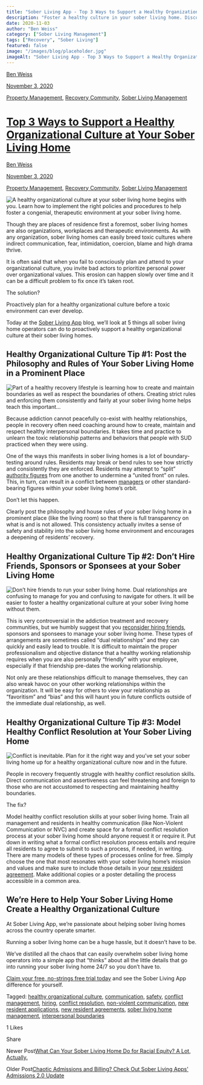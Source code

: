 ```yaml
---
title: "Sober Living App - Top 3 Ways to Support a Healthy Organizational Culture at Your Sober Living Home"
description: "Foster a healthy culture in your sober living home. Discover 3 key ways to improve communication, set boundaries & support staff and residents."
date: 2020-11-03
author: "Ben Weiss"
category: ["Sober Living Management"]
tags: ["Recovery", "Sober Living"]
featured: false
image: "/images/blog/placeholder.jpg"
imageAlt: "Sober Living App - Top 3 Ways to Support a Healthy Organizational Culture at Your Sober Living Home"
---
```


[Ben Weiss](../../../../sober-living-app-blog%EF%B9%96author=5a811b27db7926c296af1851.html)

[November 3, 2020](top-3-ways-to-support-a-healthy-organizational-culture-at-your-sober-living-home.html)

[Property Management](../../../category/Property+Management.html), [Recovery Community](../../../category/Recovery+Community.html), [Sober Living Management](../../../category/Sober+Living+Management.html)

#  [Top 3 Ways to Support a Healthy Organizational Culture at Your Sober Living Home](top-3-ways-to-support-a-healthy-organizational-culture-at-your-sober-living-home.html)

[Ben Weiss](../../../../sober-living-app-blog%EF%B9%96author=5a811b27db7926c296af1851.html)

[November 3, 2020](top-3-ways-to-support-a-healthy-organizational-culture-at-your-sober-living-home.html)

[Property Management](../../../category/Property+Management.html), [Recovery Community](../../../category/Recovery+Community.html), [Sober Living Management](../../../category/Sober+Living+Management.html)

![A healthy organizational culture at your sober living home begins with you. Learn how to implement the right policies and procedures to help foster a congenial, therapeutic environment at your sober living home.](/images/blog/top-3-ways-to-support-a-healthy-organizational-culture-at-your-sober-living-home/Screenshot_2020-10-29_at_12.37.29_PM.png)

Though they are places of residence first a foremost, sober living homes are also organizations, workplaces and therapeutic environments. As with any organization, sober living homes can easily breed toxic cultures where indirect communication, fear, intimidation, coercion, blame and high drama thrive. 

It is often said that when you fail to consciously plan and attend to your organizational culture, you invite bad actors to prioritize personal power over organizational values. This erosion can happen slowly over time and it can be a difficult problem to fix once it’s taken root. 

The solution? 

Proactively plan for a healthy organizational culture before a toxic environment can ever develop.

Today at the [Sober Living App](../../../../index.html) blog, we’ll look at 5 things all sober living home operators can do to proactively support a healthy organizational culture at their sober living homes.  

## Healthy Organizational Culture Tip #1: Post the Philosophy and Rules of Your Sober Living Home in a Prominent Place 

![Part of a healthy recovery lifestyle is learning how to create and maintain boundaries as well as respect the boundaries of others. Creating strict rules and enforcing them consistently and fairly at your sober living home helps teach this important…](/images/blog/top-3-ways-to-support-a-healthy-organizational-culture-at-your-sober-living-home/Screenshot_2020-10-29_at_12.40.32_PM.png)

Because addiction cannot peacefully co-exist with healthy relationships, people in recovery often need coaching around how to create, maintain and respect healthy interpersonal boundaries. It takes time and practice to unlearn the toxic relationship patterns and behaviors that people with SUD practiced when they were using. 

One of the ways this manifests in sober living homes is a lot of boundary-testing around rules. Residents may break or bend rules to see how strictly and consistently they are enforced. Residents may attempt to “split” [authority figures](../../6/2/what-if-your-sober-living-home-manager-gets-coronavirus-a-contingency-plan-review.html) from one another to undermine a “united front” on rules. This, in turn, can result in a conflict between [managers](../../3/3/5-things-all-of-the-best-sober-living-home-managers-have-in-common.html) or other standard-bearing figures within your sober living home’s orbit. 

Don’t let this happen.

Clearly post the philosophy and house rules of your sober living home in a prominent place (like the living room) so that there is full transparency on what is and is not allowed. This consistency actually invites a sense of safety and stability into the sober living home environment and encourages a deepening of residents’ recovery.

## Healthy Organizational Culture Tip #2: Don’t Hire Friends, Sponsors or Sponsees at your Sober Living Home 

![Don’t hire friends to run your sober living home. Dual relationships are confusing to manage for you and confusing to navigate for others. It will be easier to foster a healthy organizational culture at your sober living home without them.](/images/blog/top-3-ways-to-support-a-healthy-organizational-culture-at-your-sober-living-home/Screenshot_2020-10-29_at_12.40.02_PM.png)

This is very controversial in the addiction treatment and recovery communities, but we humbly suggest that you [reconsider hiring friends](https://soberlivingapp.com/sober-living-app-blog/2020/6/16/how-to-turn-alumni-recovery-success-into-new-residents-for-your-sober-living-home), sponsors and sponsees to manage your sober living home. These types of arrangements are sometimes called “dual relationships” and they can quickly and easily lead to trouble. It is difficult to maintain the proper professionalism and objective distance that a healthy working relationship requires when you are also personally “friendly” with your employee, especially if that friendship pre-dates the working relationship. 

Not only are these relationships difficult to manage themselves, they can also wreak havoc on your other working relationships within the organization. It will be easy for others to view your relationship as “favoritism” and “bias” and this will haunt you in future conflicts outside of the immediate dual relationship, as well. 

## Healthy Organizational Culture Tip #3: Model Healthy Conflict Resolution at Your Sober Living Home

![Conflict is inevitable. Plan for it the right way and you’ve set your sober living home up for a healthy organizational culture now and in the future.](/images/blog/top-3-ways-to-support-a-healthy-organizational-culture-at-your-sober-living-home/Screenshot_2020-10-29_at_12.41.59_PM.png)

People in recovery frequently struggle with healthy conflict resolution skills. Direct communication and assertiveness can feel threatening and foreign to those who are not accustomed to respecting and maintaining healthy boundaries. 

The fix?

Model healthy conflict resolution skills at your sober living home. Train all management and residents in healthy communication (like Non-Violent Communication or NVC) and create space for a formal conflict resolution process at your sober living home should anyone request it or require it. Put down in writing what a formal conflict resolution process entails and require all residents to agree to submit to such a process, if needed, in writing. There are many models of these types of processes online for free. Simply choose the one that most resonates with your sober living home’s mission and values and make sure to include those details in your [new resident agreement](../../6/30/heres-what-you-need-to-start-including-in-your-sober-living-home-resident-agreements.html). Make additional copies or a poster detailing the process accessible in a common area. 

## We’re Here to Help Your Sober Living Home Create a Healthy Organizational Culture

At Sober Living App, we’re passionate about helping sober living homes across the country operate smarter. 

Running a sober living home can be a huge hassle, but it doesn’t have to be. 

We’ve distilled all the chaos that can easily overwhelm sober living home operators into a simple app that “thinks” about all the little details that go into running your sober living home 24/7 so you don’t have to. 

[Claim your free, no-strings free trial today](https://info.behavehealth.com/en-us/start-free-trial) and see the Sober Living App difference for yourself. 

Tagged: [healthy organizational culture](https://soberlivingapp.com/sober-living-app-blog/tag/healthy+organizational+culture), [communication](https://soberlivingapp.com/sober-living-app-blog/tag/communication), [safety](https://soberlivingapp.com/sober-living-app-blog/tag/safety), [conflict management](https://soberlivingapp.com/sober-living-app-blog/tag/conflict+management), [hiring](../../../tag/hiring.html), [conflict resolution](https://soberlivingapp.com/sober-living-app-blog/tag/conflict+resolution), [non-violent communication](https://soberlivingapp.com/sober-living-app-blog/tag/non-violent+communication), [new resident applications](../../../tag/new+resident+applications.html), [new resident agreements](https://soberlivingapp.com/sober-living-app-blog/tag/new+resident+agreements), [sober living home management](../../../tag/sober+living+home+management.html), [interpersonal boundaries](https://soberlivingapp.com/sober-living-app-blog/tag/interpersonal+boundaries)

1 Likes

Share

Newer Post[What Can Your Sober Living Home Do for Racial Equity? A Lot, Actually.](https://soberlivingapp.com/sober-living-app-blog/2020/11/17/what-can-your-sober-living-home-do-for-racial-equity-a-lot-actually)

Older Post[Chaotic Admissions and Billing? Check Out Sober Living Apps' Admissions 2.0 Update](../../9/22/chaotic-admissions-and-billing-check-out-sober-living-apps-admissions-20-update.html)